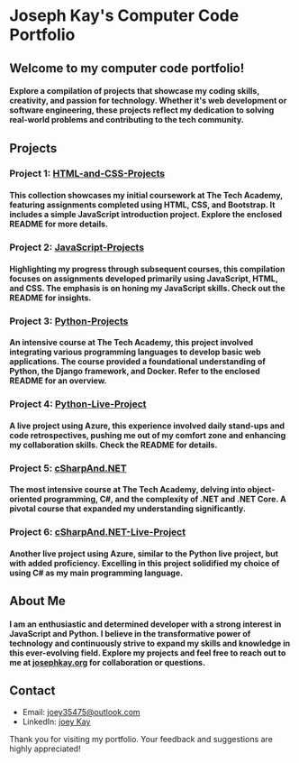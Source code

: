# Joseph Kay's Computer Code Portfolio

## Welcome to my computer code portfolio! 

#### Explore a compilation of projects that showcase my coding skills, creativity, and passion for technology. Whether it's web development or software engineering, these projects reflect my dedication to solving real-world problems and contributing to the tech community.

## Projects

### Project 1: [HTML-and-CSS-Projects](HTML-and-CSS-Projects)

#### This collection showcases my initial coursework at The Tech Academy, featuring assignments completed using HTML, CSS, and Bootstrap. It includes a simple JavaScript introduction project. Explore the enclosed README for more details.

### Project 2: [JavaScript-Projects](JavaScript-Projects)

#### Highlighting my progress through subsequent courses, this compilation focuses on assignments developed primarily using JavaScript, HTML, and CSS. The emphasis is on honing my JavaScript skills. Check out the README for insights.

### Project 3: [Python-Projects](Python-Projects)

#### An intensive course at The Tech Academy, this project involved integrating various programming languages to develop basic web applications. The course provided a foundational understanding of Python, the Django framework, and Docker. Refer to the enclosed README for an overview.

### Project 4: [Python-Live-Project](Python-Live-Project)

#### A live project using Azure, this experience involved daily stand-ups and code retrospectives, pushing me out of my comfort zone and enhancing my collaboration skills. Check the README for details.

### Project 5: [cSharpAnd.NET](cSharpAnd.NET)


#### The most intensive course at The Tech Academy, delving into object-oriented programming, C#, and the complexity of .NET and .NET Core. A pivotal course that expanded my understanding significantly.

### Project 6: [cSharpAnd.NET-Live-Project](cSharpAnd.NET-Live-Project)

#### Another live project using Azure, similar to the Python live project, but with added proficiency. Excelling in this project solidified my choice of using C# as my main programming language.

## About Me

#### I am an enthusiastic and determined developer with a strong interest in JavaScript and Python. I believe in the transformative power of technology and continuously strive to expand my skills and knowledge in this ever-evolving field. Explore my projects and feel free to reach out to me at [josephkay.org](http://josephkay.org/) for collaboration or questions.

## Contact

- Email: joey35475@outlook.com
- LinkedIn: [joey Kay](www.linkedin.com/in/josephkaycodewhisperer)

Thank you for visiting my portfolio. Your feedback and suggestions are highly appreciated!
